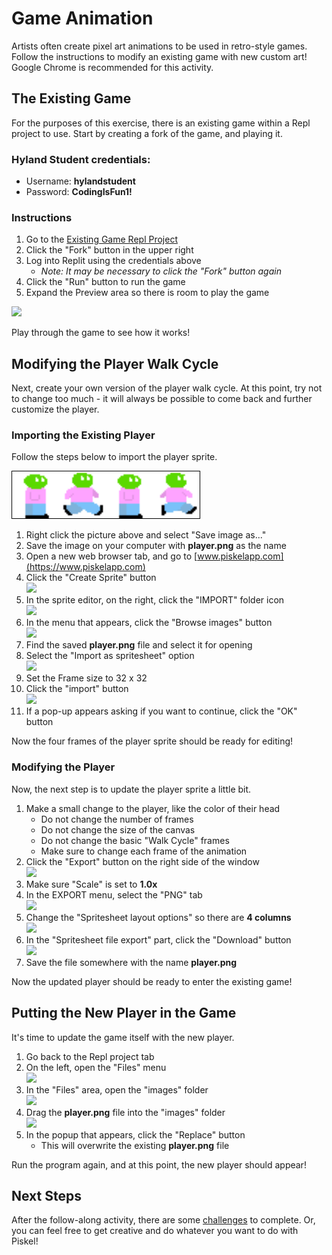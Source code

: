 # Game Animation
Artists often create pixel art animations to be used in retro-style games. Follow the instructions to modify an existing game with new custom art! Google Chrome is recommended for this activity.

## The Existing Game
For the purposes of this exercise, there is an existing game within a Repl project to use. Start by creating a fork of the game, and playing it.

### Hyland Student credentials:
- Username: **hylandstudent**
- Password: **CodingIsFun1!**

### Instructions
1. Go to the [Existing Game Repl Project](https://replit.com/@HylandOutreach/Platformer)
1. Click the "Fork" button in the upper right
1. Log into Replit using the credentials above
   - _Note: It may be necessary to click the "Fork" button again_
1. Click the "Run" button to run the game
1. Expand the Preview area so there is room to play the game

![](https://i.imgur.com/2u6mfas.png)

Play through the game to see how it works!

## Modifying the Player Walk Cycle
Next, create your own version of the player walk cycle. At this point, try not to change too much - it will always be possible to come back and further customize the player.

### Importing the Existing Player
Follow the steps below to import the player sprite.

<img src="player.png" style="border: 1px solid black" width="300px">

1. Right click the picture above and select "Save image as..."
1. Save the image on your computer with **player.png** as the name
1. Open a new web browser tab, and go to [www.piskelapp.com](https://www.piskelapp.com)
1. Click the "Create Sprite" button  
    ![](https://i.imgur.com/EPj1iRr.png)
1. In the sprite editor, on the right, click the "IMPORT" folder icon  
    ![](https://i.imgur.com/RLRo3iQ.png)
1. In the menu that appears, click the "Browse images" button  
    ![](https://i.imgur.com/q5hAfOl.png)
1. Find the saved **player.png** file and select it for opening
1. Select the "Import as spritesheet" option  
    ![](https://i.imgur.com/wTxaoB7.png)
1. Set the Frame size to 32 x 32
1. Click the "import" button  
    ![](https://i.imgur.com/Ajb8yRD.png)
1. If a pop-up appears asking if you want to continue, click the "OK" button

Now the four frames of the player sprite should be ready for editing!

### Modifying the Player
Now, the next step is to update the player sprite a little bit.

1. Make a small change to the player, like the color of their head
   - Do not change the number of frames
   - Do not change the size of the canvas
   - Do not change the basic "Walk Cycle" frames
   - Make sure to change each frame of the animation 
1. Click the "Export" button on the right side of the window  
   ![](https://i.imgur.com/8pW6Lrg.png)
1. Make sure "Scale" is set to **1.0x**
1. In the EXPORT menu, select the "PNG" tab  
   ![](https://i.imgur.com/B7T4DY9.png)
1. Change the "Spritesheet layout options" so there are **4 columns**  
   ![](https://i.imgur.com/zIgoynp.png)
1. In the "Spritesheet file export" part, click the "Download" button  
   ![](https://i.imgur.com/1KhYoV5.png)
1.  Save the file somewhere with the name **player.png**

Now the updated player should be ready to enter the existing game!

## Putting the New Player in the Game
It's time to update the game itself with the new player.

1. Go back to the Repl project tab
1. On the left, open the "Files" menu  
   ![](https://i.imgur.com/EPqBgcN.png)
1. In the "Files" area, open the "images" folder  
   ![](https://i.imgur.com/lLOjCWp.png)
1. Drag the **player.png** file into the "images" folder  
   ![](https://i.imgur.com/tOOkHNe.png)
1. In the popup that appears, click the "Replace" button
   - This will overwrite the existing **player.png** file

Run the program again, and at this point, the new player should appear!

## Next Steps
After the follow-along activity, there are some [challenges](AnimationChallenges.md) to complete. Or, you can feel free to get creative and do whatever you want to do with Piskel!